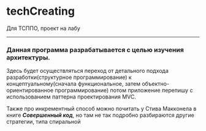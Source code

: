 # techCreating
Для ТСППО, проект на лабу
____
### Данная программа разрабатывается с целью изучения архитектуры.
Здесь будет осуществляться переход от детального подхода разработки(структурное программирование) 
к концептуальному(сначала функциональное, затем объектно-ориентированное программирование)
потом приложение перепишу с использованием паттерна проектирования MVC.


Также про инкрементный способ можно почитать у Стива Макконела в книге ***Совершенный код***, но там не так подробно разбираются другие стратегии,
типа спиральной
